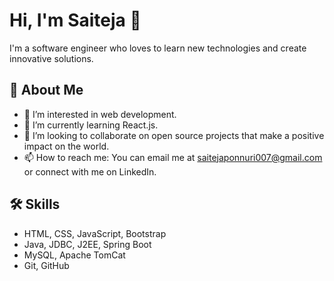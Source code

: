 # Hi, I'm Saiteja 👋

I'm a software engineer who loves to learn new technologies and create innovative solutions.

## 🚀 About Me
- 👀 I’m interested in web development.
- 🌱 I’m currently learning React.js.
- 💞️ I’m looking to collaborate on open source projects that make a positive impact on the world.
- 📫 How to reach me: You can email me at saitejaponnuri007@gmail.com or connect with me on LinkedIn.

## 🛠 Skills
- HTML, CSS, JavaScript, Bootstrap
- Java, JDBC, J2EE, Spring Boot
-  MySQL, Apache TomCat
- Git, GitHub
